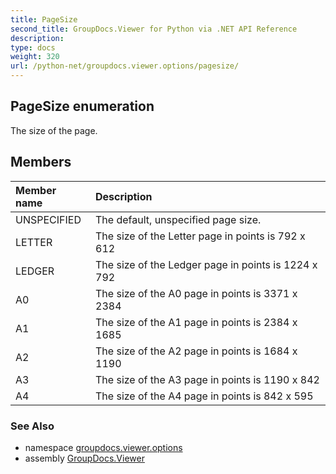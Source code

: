 ```yaml
---
title: PageSize
second_title: GroupDocs.Viewer for Python via .NET API Reference
description: 
type: docs
weight: 320
url: /python-net/groupdocs.viewer.options/pagesize/
---
```


## PageSize enumeration

The size of the page.

## Members
| Member name | Description |
| :- | :- |
|UNSPECIFIED|The default, unspecified page size.|
|LETTER|The size of the Letter page in points is 792 x 612|
|LEDGER|The size of the Ledger page in points is 1224 x 792|
|A0|The size of the A0 page in points is 3371 x 2384|
|A1|The size of the A1 page in points is 2384 x 1685|
|A2|The size of the A2 page in points is 1684 x 1190|
|A3|The size of the A3 page in points is 1190 x 842|
|A4|The size of the A4 page in points is 842 x 595|

### See Also

* namespace [groupdocs.viewer.options](/viewer/python-net/groupdocs.viewer.options/)
* assembly [GroupDocs.Viewer](/viewer/python-net/)

